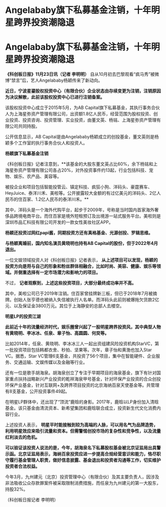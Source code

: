 # Angelababy旗下私募基金注销，十年明星跨界投资潮隐退

# Angelababy旗下私募基金注销，十年明星跨界投资潮隐退

**《科创板日报》11月23日讯（记者 李明明）** 自从10月初去巴黎观看“疯马秀”被微博“禁言”后，艺人Angelababy杨颖传来了新动向。

**近日，宁波星鎏股权投资中心（有限合伙）企业状态由存续变更为注销，注销原因为决议解散，此前该股权投资中心已进行注销备案。**

该股权投资中心成立于2015年5月，为AB
Capital旗下私募基金，其执行事务合伙人为上海星弥资产管理有限公司，出资额1.8亿人民币，经营范围为股权投资、创业投资、投资咨询、投资管理、实业投资，由董文英、杨铭、上海星弥资产管理有限公司共同持股。

公开信息显示，AB Capital是由Angelababy杨颖成立的创投基金，董文英则是杨颖多个工作室的执行事务合伙人和投资人。

**杨颖旗下私募基金注销**

《科创板日报》记者注意到，**该基金的大股东董文英占比60%，余下杨铭和上海星弥资产管理有限公司各占20%，对外投资事件约13起，行业包括科技、宠物、娱乐、农产品、美容等。

被投企业和项目包括智能投管云、镇定科技、疯狂小狗、洋码头、豪霆赛车、HeyJuice、泰洋川禾、美啦等。公开披露较大金额的有过亿美元的洋码头、2亿人民币的住百家、1.2亿人民币的泰洋川禾。**

其中，洋码头是一个海外代购平台，起步于2009年，号称是当时国内首家海外奢侈品跨境电商平台。而住百家是境外短租预订及出境游一站式服务平台。美啦则是深圳市品汇科技有限公司开发的一款女性美妆社区APP。

**杨颖还投资过网红papi酱，同期投资方还有真格基金、光源创投、罗辑思维。**

**与杨颖离婚前，国内知名演员黄晓明也持有AB Capital的股份，但于2022年4月退出。**

一位文娱领域投资人对《科创板日报》记者表示，
**从上述项目可以发现，杨颖的投资方向是将与自己的形象和粉丝群体相融合，比如时尚、美容、健康、娱乐等领域。并侧重选择有一定市场潜力和影响力的项目。**

不过， **记者观察到，上述这些投资项目，大部分最终成功率并不高。**

其中，美啦公司已于2019年注销。住百家曾挂牌新三板，但已于2018年7月被摘牌。创始人张亨德也被纳入失信被执行人名单。而洋码头此前则被爆拖欠货款2亿元、以及保证金3800万元。其位于上海静安的总部人去楼空。

**明星LP的投资江湖**

**此前近十年的流量经济时代，娱乐圈曾兴起了一股明星跨界投资风，其中典型人物有黄晓明、李冰冰、任泉、章子怡、高圆圆、何炅等。**

比如2014年，任泉、黄晓明、李冰冰三人一起出资组建风险投资机构StarVC，第一批投资项目包括韩都衣舍、秒拍、坚果等。次年，章子怡和黄渤也加入Star
VC。据悉，Star VC管理6支基金，共投资了56个项目，集中在智能硬件、企业服务、交通运输、文娱传媒以及金融等行业。

还有一位是歌手胡海泉。胡海泉创立了专注于早期项目的海泉基金，旗下有针对国家重点扶持战略新兴产业投资的乾祥海泉甲号基金，针对环保产业投资的合众创投环保产业基金，针对互联网+及跨界项目投资的北京海纳百泉天使基金等。共管理有8支基金，公开投资事件49起。

在明星LP群体中，还出现了“顶流”鹿晗的身影。2017年，鹿晗以LP身份加入清晗基金。该只基金由清流资本、新希望集团和鹿晗联合成立，投资新生代文化消费内容行业。

上述投资人表示，
**明星平时能接触到较为高端的人脉，可以用名气为品牌造势，利用明星效应来吸引流量和资本。但需警惕创投市场的复杂性和竞争性，以及流量红利淡去的危机。**

**可以验证该投资人说法的是，今年，胡海泉名下私募股权基金被北京证监局出具警示函。北京证监局表示，海纳百泉投资应进一步提高合规经营意识和能力，恪尽职守履行基金管理人职责，做好信息披露、基金退出和投资者沟通等工作，切实维护投资者合法权益。**

今年3月，九州建元（北京）投资管理中心（有限合伙）及其主要负责人，因涉及非法吸收公众存款罪案件被采取限制消费措施，而任泉为九州建元的第一大股东，持股32%。

（科创板日报记者 李明明）

